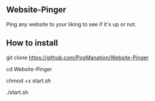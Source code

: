 ## Website-Pinger
Ping any website to your liking to see if it's up or not.

## How to install
git clone https://github.com/PogManation/Website-Pinger

cd Website-Pinger

chmod +x start.sh

./start.sh
